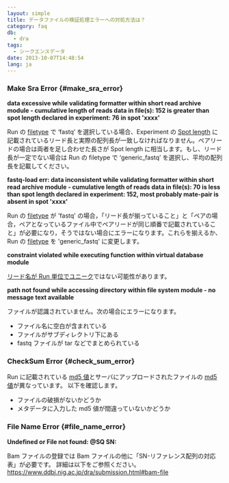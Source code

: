 ```yaml
---
layout: simple
title: データファイルの検証処理エラーへの対処方法は？
category: faq
db:
  - dra
tags: 
  - シークエンスデータ
date: 2013-10-07T14:48:54
lang: ja
---
```


### Make Sra Error {#make_sra_error}
**data excessive while validating formatter within short read archive
module - cumulative length of reads data in file(s): 152 is greater than
spot length declared in experiment: 76 in spot 'xxxx'**

Run の [filetype](/dra/submission.html#File_Type) で ‘fastq’ を選択している場合、Experiment の [Spot length](/dra/submission.html#Spot_Length) に記載されているリード長と実際の配列長が一致しなければなりません。ペアリードの場合は両者を足し合わせた長さが Spot length に相当します。もし、リード長が一定でない場合は Run の filetype で ‘generic_fastq’ を選択し、平均の配列長を記載してください。

**fastq-load err: data inconsistent while validating formatter within
short read archive module - cumulative length of reads data in file(s):
70 is less than spot length declared in experiment: 152, most probably
mate-pair is absent in spot 'xxxx'**

Run の [filetype](/dra/submission.html#File_Type) が 'fastq'
の場合，「リード長が揃っていること」と「ペアの場合，ペアとなっているファイル中でペアリードが同じ順番で記載されていること」が必要になり，そうではない場合にエラーになります。これらを揃えるか、Run の [filetype](/dra/submission.html#File_Type) を 'generic\_fastq' に変更します。

**constraint violated while executing function within virtual database
module**

[リード名が Run 単位でユニーク](/faq/ja/data-files-sra.html)ではない可能性があります。

**path not found while accessing directory within file system module - no
message text available**

ファイルが認識されていません。次の場合にエラーになります。
- ファイル名に空白が含まれている
- ファイルがサブディレクトリ下にある
- fastq ファイルが tar などでまとめられている

### CheckSum Error {#check_sum_error}

Run に記載されている [md5
値](/dra/submission.html#supplement-md5)とサーバにアップロードされたファイルの
[md5
値](/dra/submission.html#supplement-md5)が異なっています。
以下を確認します。
- ファイルの破損がないかどうか
- メタデータに入力した md5 値が間違っていないかどうか

### File Name Error {#file_name_error}

**Undefined or File not found: @SQ SN:**

Bam ファイルの登録では Bam ファイルの他に「SN-リファレンス配列の対応表」が必要です。
詳細は以下をご参照ください。
https://www.ddbj.nig.ac.jp/dra/submission.html#bam-file



